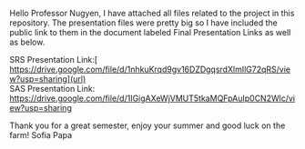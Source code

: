 Hello Professor Nugyen, 
  I have attached all files related to the project in this repository. 
  The presentation files were pretty big so I have included the public link to them in the document labeled Final Presentation Links as well as below.
  
  SRS Presentation Link:[ https://drive.google.com/file/d/1nhkuKrqd9gv16DZDgqsrdXlmIlG72qRS/view?usp=sharing](url)  
  SAS Presentation Link: [https://drive.google.com/file/d/1IGigAXeWjVMUT5tkaMQFpAuIp0CN2Wlc/view?usp=sharing ](url)

Thank you for a great semester, enjoy your summer and good luck on the farm!
Sofia Papa
